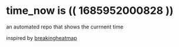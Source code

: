 # time_now is (( 1685952000828 ))

an automated repo that shows the currnent time

inspired by [breakingheatmap](https://github.com/breakingheatmap/breakingheatmap)